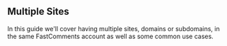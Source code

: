 ## Multiple Sites

In this guide we'll cover having multiple sites, domains or subdomains, in the same
FastComments account as well as some common use cases.
